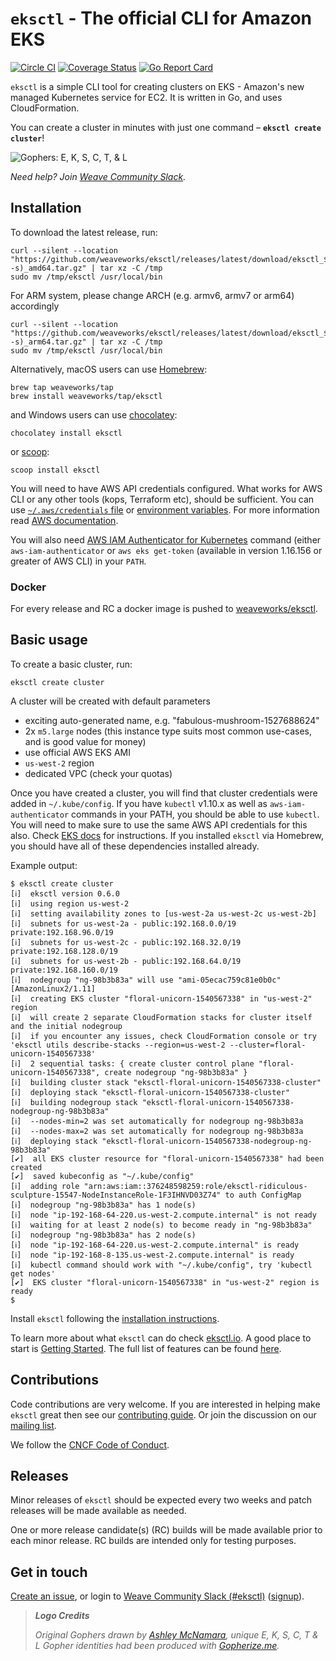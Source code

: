 # `eksctl` - The official CLI for Amazon EKS

[![Circle CI](https://circleci.com/gh/weaveworks/eksctl/tree/main.svg?style=shield)](https://circleci.com/gh/weaveworks/eksctl/tree/main) [![Coverage Status](https://coveralls.io/repos/github/weaveworks/eksctl/badge.svg?branch=main)](https://coveralls.io/github/weaveworks/eksctl?branch=main) [![Go Report Card](https://goreportcard.com/badge/github.com/weaveworks/eksctl)](https://goreportcard.com/report/github.com/weaveworks/eksctl)

`eksctl` is a simple CLI tool for creating clusters on EKS - Amazon's new managed Kubernetes service for EC2. It is written in Go, and uses CloudFormation.

You can create a cluster in minutes with just one command – **`eksctl create cluster`**!

![Gophers: E, K, S, C, T, & L](logo/eksctl.png)

_Need help? Join [Weave Community Slack][slackjoin]._

## Installation

To download the latest release, run:

```
curl --silent --location "https://github.com/weaveworks/eksctl/releases/latest/download/eksctl_$(uname -s)_amd64.tar.gz" | tar xz -C /tmp
sudo mv /tmp/eksctl /usr/local/bin
```

For ARM system, please change ARCH (e.g. armv6, armv7 or arm64) accordingly

```
curl --silent --location "https://github.com/weaveworks/eksctl/releases/latest/download/eksctl_$(uname -s)_arm64.tar.gz" | tar xz -C /tmp
sudo mv /tmp/eksctl /usr/local/bin
```

Alternatively, macOS users can use [Homebrew](https://brew.sh):

```
brew tap weaveworks/tap
brew install weaveworks/tap/eksctl
```

and Windows users can use [chocolatey](https://chocolatey.org):

```
chocolatey install eksctl
```

or [scoop](https://scoop.sh):

```
scoop install eksctl
```

You will need to have AWS API credentials configured. What works for AWS CLI or any other tools (kops, Terraform etc), should be sufficient. You can use [`~/.aws/credentials` file][awsconfig]
or [environment variables][awsenv]. For more information read [AWS documentation](https://docs.aws.amazon.com/cli/latest/userguide/cli-environment.html).

[awsenv]: https://docs.aws.amazon.com/cli/latest/userguide/cli-environment.html
[awsconfig]: https://docs.aws.amazon.com/cli/latest/userguide/cli-config-files.html

You will also need [AWS IAM Authenticator for Kubernetes](https://github.com/kubernetes-sigs/aws-iam-authenticator) command (either `aws-iam-authenticator` or `aws eks get-token` (available in version 1.16.156 or greater of AWS CLI) in your `PATH`.

### Docker

For every release and RC a docker image is pushed to [weaveworks/eksctl](https://hub.docker.com/r/weaveworks/eksctl).

## Basic usage

To create a basic cluster, run:

```
eksctl create cluster
```

A cluster will be created with default parameters

- exciting auto-generated name, e.g. "fabulous-mushroom-1527688624"
- 2x `m5.large` nodes (this instance type suits most common use-cases, and is good value for money)
- use official AWS EKS AMI
- `us-west-2` region
- dedicated VPC (check your quotas)

Once you have created a cluster, you will find that cluster credentials were added in `~/.kube/config`. If you have `kubectl` v1.10.x as well as `aws-iam-authenticator` commands in your PATH, you should be
able to use `kubectl`. You will need to make sure to use the same AWS API credentials for this also. Check [EKS docs][ekskubectl] for instructions. If you installed `eksctl` via Homebrew, you should have all of these dependencies installed already.

[ekskubectl]: https://docs.aws.amazon.com/eks/latest/userguide/configure-kubectl.html

Example output:

```
$ eksctl create cluster
[ℹ]  eksctl version 0.6.0
[ℹ]  using region us-west-2
[ℹ]  setting availability zones to [us-west-2a us-west-2c us-west-2b]
[ℹ]  subnets for us-west-2a - public:192.168.0.0/19 private:192.168.96.0/19
[ℹ]  subnets for us-west-2c - public:192.168.32.0/19 private:192.168.128.0/19
[ℹ]  subnets for us-west-2b - public:192.168.64.0/19 private:192.168.160.0/19
[ℹ]  nodegroup "ng-98b3b83a" will use "ami-05ecac759c81e0b0c" [AmazonLinux2/1.11]
[ℹ]  creating EKS cluster "floral-unicorn-1540567338" in "us-west-2" region
[ℹ]  will create 2 separate CloudFormation stacks for cluster itself and the initial nodegroup
[ℹ]  if you encounter any issues, check CloudFormation console or try 'eksctl utils describe-stacks --region=us-west-2 --cluster=floral-unicorn-1540567338'
[ℹ]  2 sequential tasks: { create cluster control plane "floral-unicorn-1540567338", create nodegroup "ng-98b3b83a" }
[ℹ]  building cluster stack "eksctl-floral-unicorn-1540567338-cluster"
[ℹ]  deploying stack "eksctl-floral-unicorn-1540567338-cluster"
[ℹ]  building nodegroup stack "eksctl-floral-unicorn-1540567338-nodegroup-ng-98b3b83a"
[ℹ]  --nodes-min=2 was set automatically for nodegroup ng-98b3b83a
[ℹ]  --nodes-max=2 was set automatically for nodegroup ng-98b3b83a
[ℹ]  deploying stack "eksctl-floral-unicorn-1540567338-nodegroup-ng-98b3b83a"
[✔]  all EKS cluster resource for "floral-unicorn-1540567338" had been created
[✔]  saved kubeconfig as "~/.kube/config"
[ℹ]  adding role "arn:aws:iam::376248598259:role/eksctl-ridiculous-sculpture-15547-NodeInstanceRole-1F3IHNVD03Z74" to auth ConfigMap
[ℹ]  nodegroup "ng-98b3b83a" has 1 node(s)
[ℹ]  node "ip-192-168-64-220.us-west-2.compute.internal" is not ready
[ℹ]  waiting for at least 2 node(s) to become ready in "ng-98b3b83a"
[ℹ]  nodegroup "ng-98b3b83a" has 2 node(s)
[ℹ]  node "ip-192-168-64-220.us-west-2.compute.internal" is ready
[ℹ]  node "ip-192-168-8-135.us-west-2.compute.internal" is ready
[ℹ]  kubectl command should work with "~/.kube/config", try 'kubectl get nodes'
[✔]  EKS cluster "floral-unicorn-1540567338" in "us-west-2" region is ready
$
```

Install `eksctl` following the [installation instructions](https://eksctl.io/introduction/#installation).

To learn more about what `eksctl` can do check [eksctl.io](https://eksctl.io). A good place to start is
[Getting Started](https://eksctl.io/introduction/#getting-started). The full list of features can be found
[here](https://eksctl.io/introduction/#features).

## Contributions

Code contributions are very welcome. If you are interested in helping make `eksctl` great then see our [contributing guide](CONTRIBUTING.md).
Or join the discussion on our [mailing list][maillist].

We follow the [CNCF Code of Conduct](CODE_OF_CONDUCT.md).

## Releases

Minor releases of `eksctl` should be expected every two weeks and patch releases will be made available as needed.

One or more release candidate(s) (RC) builds will be made available prior to each minor release. RC builds are intended only for testing purposes.

## Get in touch

[Create an issue](https://github.com/weaveworks/eksctl/issues/new), or login to [Weave Community Slack (#eksctl)][slackchan] ([signup][slackjoin]).

[slackjoin]: https://slack.weave.works/
[slackchan]: https://weave-community.slack.com/messages/eksctl/
[maillist]: https://groups.google.com/forum/#!forum/eksctl

> **_Logo Credits_**
>
> _Original Gophers drawn by [Ashley McNamara](https://twitter.com/ashleymcnamara), unique E, K, S, C, T & L Gopher identities had been produced with [Gopherize.me](https://gopherize.me/)._
